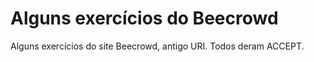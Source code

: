 # Alguns exercícios do Beecrowd
Alguns exercícios do site Beecrowd, antigo URI. Todos deram ACCEPT.
